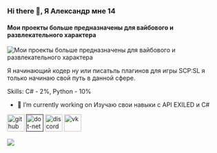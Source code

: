 ### Hi there 👋, Я Александр мне 14
#### Мои проекты больше предназначены для вайбового и развлекательного характера
![Мои проекты больше предназначены для вайбового и развлекательного характера](https://img.freepik.com/free-photo/cute-kitten-staring-out-window-playful-curiosity-generative-ai_188544-12520.jpg)

Я начинающий кодер ну или писатьль плагинов для игры SCP:SL я только начинаю свой путь в данной сфере.

Skills: C# - 2%, Python - 10%

- 🔭 I’m currently working on Изучаю свои навыки с API EXILED и C# 


[<img src='https://cdn.jsdelivr.net/npm/simple-icons@3.0.1/icons/github.svg' alt='github' height='40'>](https://github.com/Fatal-Error-404-developer)  [<img src='https://cdn.jsdelivr.net/npm/simple-icons@3.0.1/icons/dot-net.svg' alt='dot-net' height='40'>]( )  [<img src='https://cdn.jsdelivr.net/npm/simple-icons@3.0.1/icons/discord.svg' alt='discord' height='40'>](https://discord.gg/E7ZRK9Ny57)  [<img src='https://cdn.jsdelivr.net/npm/simple-icons@3.0.1/icons/vk.svg' alt='vk' height='40'>](https://vk.com/digni12)  


![](https://raw.githubusercontent.com/Fatal-Error-404-developer/github-profile-summary-cards-example/master/profile-summary-card-output/monokai/1-profile-details.svg)




